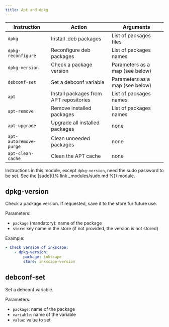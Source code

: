 ```yaml
---
title: Apt and dpkg
---
```


| Instruction            | Action                                 | Arguments                       |
| ---------------------- | -------------------------------------- | ------------------------------- |
| `dpkg`                 | Install .deb packages                  | List of packages files          |
| `dpkg-reconfigure`     | Reconfigure deb packages               | List of packages names          |
| `dpkg-version`         | Check a package version                | Parameters as a map (see below) |
| `debconf-set`          | Set a debconf variable                 | Parameters as a map (see below) |
| `apt`                  | Install packages from APT repositories | List of packages names          |
| `apt-remove`           | Remove installed packages              | List of packages names          |
| `apt-upgrade`          | Upgrade all installed packages         | none                            |
| `apt-autoremove-purge` | Clean unneeded packages                | none                            |
| `apt-clean-cache`      | Clean the APT cache                    | none                            |

Instructions in this module, except `dpkg-version`, need the sudo password to be set. See the [sudo]({% link _modules/sudo.md %}) module.

## dpkg-version

Check a package version. If requested, save it to the store fur future use.

Parameters:

- `package` (mandatory): name of the package
- `store`: key name in the store (if not provided, the version is not stored)

Example:

```yaml
- Check version of inkscape:
    - dpkg-version:
        package: inkscape
        store: inkscape-version
```

## debconf-set

Set a debconf variable.

Parameters:

- `package`: name of the package
- `variable`: name of the variable
- `value`: value to set
